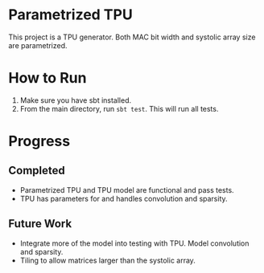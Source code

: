 Parametrized TPU 
=======================

This project is a TPU generator. Both MAC bit width and systolic array size are parametrized.

# How to Run #

1. Make sure you have sbt installed. 
2. From the main directory, run `sbt test`. This will run all tests.

# Progress #
## Completed ##
- Parametrized TPU and TPU model are functional and pass tests.
- TPU has parameters for and handles convolution and sparsity.
## Future Work ##
- Integrate more of the model into testing with TPU. Model convolution and sparsity.
- Tiling to allow matrices larger than the systolic array.

